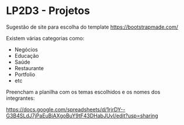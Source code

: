 # LP2D3 - Projetos

Sugestão de site para escolha do template https://bootstrapmade.com/

Existem várias categorias como:
- Negócios
- Educação
- Saúde
- Restaurante
- Portfolio
- etc

Preencham a planilha com os temas escolhidos e os nomes dos integrantes:

https://docs.google.com/spreadsheets/d/1rjrDY--G3B4SLdJ7jPaEuBiAXgoBuY9tF43DHabJUvI/edit?usp=sharing